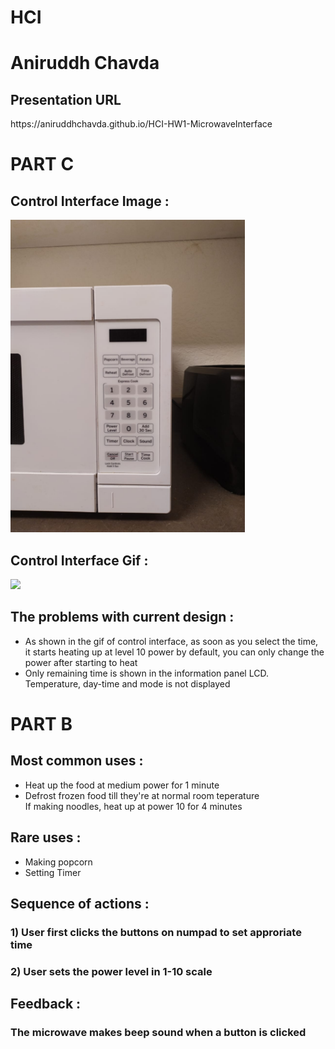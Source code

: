 <h1>HCI</h1>

<h1>Aniruddh Chavda</h1>

<h2>Presentation URL</h2>
https://aniruddhchavda.github.io/HCI-HW1-MicrowaveInterface

<h1>PART C</h1>

<h2>Control Interface Image :</h2>
<img src="Images/Control Interface.jpeg" widfth=250 height=500>

<h2>Control Interface Gif :</h2>
<img src="Images/microwave interface in action.gif" widfth=250 height=500>

<h2>The problems with current design :</h2>
<ul>
  <li>As shown in the gif of control interface, as soon as you select the time, it starts heating up at level 10 power by default, you can only change the power after starting to heat</li>
  <li>Only remaining time is shown in the information panel LCD. Temperature, day-time and mode is not displayed</li>
</ul>

<h1>PART B</h1>

<h2>Most common uses :</h2>
<ul>
  <li>Heat up the food at medium power for 1 minute</li>
  <li>Defrost frozen food till they're at normal room teperature</li>
  </li>If making noodles, heat up at power 10 for 4 minutes</li>
</ul>

<h2>Rare uses :</h2>
<ul>
  <li>Making popcorn</li>
  <li>Setting Timer</li>
</ul>

<h2>Sequence of actions :</h2>
<h3> 1) User first clicks the buttons on numpad to set approriate time </h3>
<h3> 2) User sets the power level in 1-10 scale</h3>

<h2>Feedback :</h2>
<h3> The microwave makes beep sound when a button is clicked </h3>
